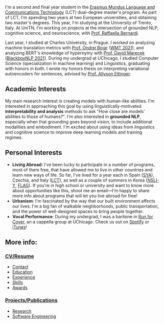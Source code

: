 I'm a second and final year student in the <a href="https://lct-master.org/">Erasmus Mundus Language and Communications Technology</a> (LCT) dual-degree master's program. As part of LCT, I'm spending two years at two European universities, and obtaining two master's degrees. This year, I'm studying at the University of Trento, Italy. At UniTN, I'm working on projects at the intersection of grounded NLP, cognitive science, and neuroscience, with <a href='http://disi.unitn.it/~bernardi/'>Prof. Raffaella Bernardi</a>.

Last year, I studied at Charles University, in Prague. I worked on analyzing machine translation metrics with <a href='https://ufal.mff.cuni.cz/ondrej-bojar'>Prof. Ondrej Bojar</a> (<a href='https://www.statmt.org/wmt21/pdf/2021.wmt-1.59.pdf'>WMT 2021</a>), and analyzing BERT's knowledge of hypernymy with <a href='https://ufal.mff.cuni.cz/david-marecek'>Prof. David Marecek</a> (<a href='https://aclanthology.org/2021.blackboxnlp-1.20/'>BlackboxNLP 2021</a>). During my undergrad at UChicago, I studied Computer Science (specialization in machine learning) and Linguistics, graduating with honors in both. I wrote my honors thesis on interpreting variational autoencoders for sentences, advised by <a href='https://aetting.github.io/'>Prof. Allyson Ettinger</a>.

## Academic Interests
My main research interest is creating models with human-like abilities. I'm interested in approaching this goal by using linguistically-motivated **interpretability and analysis** methods to ask "How close are models' abilities to those of humans?". I'm also interested in **grounded NLP**, especially when that grounding goes beyond vision, to include additional modalities and embodiment. I'm excited about using ideas from linguistics and cognitive science to improve deep learning models and training regimes.

## Personal Interests
- **Living Abroad**: I've been lucky to participate in a number of programs, most of them free, that have allowed me to live in other countries and learn new ways of life. So far, I've lived for a year each in Spain (<a href='https://www.sya.org/'>SYA</a>), Czechia, and Italy (<a href='https://lct-master.org/'>LCT</a>), as well as a couple of summers in Korea (<a href='https://www.nsliforyouth.org/'>NSLI-Y</a>, <a href='https://study-abroad.uchicago.edu/summer-grant/foreign-language-acquisition-grant-flag'>FLAG</a>). If you're in high school or university and want to know more about opportunities like this, shoot me an email—I'm happy to share more info about programs that will let you live abroad for free!
- **Urbanism**: I'm fascinated by the way that our built environment affects our lives. I'm a big fan of walkable neighborhoods, public transportation, and the power of well-designed spaces to bring people together.
- **Vocal Performance**: During my undergrad, I was a baritone in <a href='http://runforcover.uchicago.edu/'>Run for Cover</a>, an a cappella group at UChicago. Check us out on <a href="https://play.spotify.com/artist/1WN22dBwn6fM3biZufox5W">Spotify</a> or <a href="https://itunes.apple.com/us/artist/run-for-cover/id848631625">iTunes</a>!

## More info:
### <a href='https://hannamw.github.io/resume/'>CV/Resume</a>
- <a href='https://hannamw.github.io/resume/'>Contact</a>
- <a href='https://hannamw.github.io/resume/#education'>Education</a>
- <a href='https://hannamw.github.io/resume/#experience'>Experience</a>
- <a href='https://hannamw.github.io/resume/#languages'>Skills</a>
- <a href='https://hannamw.github.io/resume/#honors'>Awards</a>

### <a href='https://hannamw.github.io/projects/#'>Projects/Publications</a>
- <a href='https://hannamw.github.io/projects/#'>Research</a>
- <a href='https://hannamw.github.io/projects/#software-engineering-projects'>Software Engineering</a>
